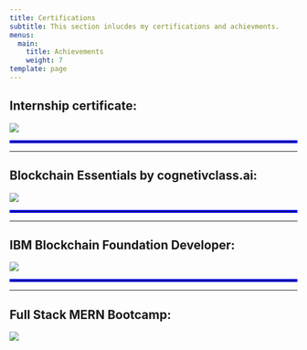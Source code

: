 ```yaml
---
title: Certifications
subtitle: This section inlucdes my certifications and achievments.
menus:
  main:
    title: Achievements
    weight: 7
template: page
---
```

## **Internship certificate:**

**<a href='https://drive.google.com/file/d/15jvVgvfrC6SEAPZ5v1AMlhTVUyVEUbdy/view?usp=drive_open&amp;usp=embed_facebook&source=ctrlq.org'><img src='https://lh3.googleusercontent.com/HrUbKw9RxnRhsiVj8C4Q-WaPWUmXGvTzPdDvpeWI3emEuGBQetGcvU3fk3U=w2400' /></a>**

**<hr style="border: 2px solid blue;" />**

- - -

## **Blockchain Essentials by** cognetivclass.ai:

<a href='https://drive.google.com/file/d/1f_3D56mTp-Hjk7gynxiknkajJQCEL2yQ/view?usp=drive_open&amp;usp=embed_facebook&source=ctrlq.org'><img src='https://lh4.googleusercontent.com/V2CyrlVuhIxOgFiEAkck6YmXoByMHRY4J6xvvTCzNWiHGXd8dxIUOECAfNE=w2400' /></a>

**<hr style="border: 2px solid blue;" />**

- - -

## IBM Blockchain Foundation Developer:

<a href='https://drive.google.com/file/d/1W0qMBLvVSayYLysESjJdQlX0y_FELkEI/view?usp=drive_open&amp;usp=embed_facebook&source=ctrlq.org'><img src='https://lh3.googleusercontent.com/HbZ4YVz_MJNUHhHg2D7V6-x5na9FbZkv8hHQcaUmh4QsWWKPZbyBaYYG8ow=w2400' /></a>

**<hr style="border: 2px solid blue;" />**

- - -

## Full Stack MERN Bootcamp:

<a href='https://drive.google.com/file/d/1hlqCO1W3Sei4j_y6WgkjE16S-TzPwWjz/view?usp=drive_open&amp;usp=embed_facebook&source=ctrlq.org'><img src='[](https://s3-ap-southeast-1.amazonaws.com/learnyst/schools/2410/certificates/50332/584573_50332.png)<https://s3-ap-southeast-1.amazonaws.com/learnyst/schools/2410/certificates/50332/584573_50332.png>' /></a>